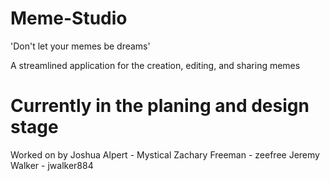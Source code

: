 # Meme-Studio
'Don't let your memes be dreams'

A streamlined application for the creation, editing, and sharing memes


# Currently in the planing and design stage

Worked on by
Joshua Alpert - Mystical
Zachary Freeman - zeefree
Jeremy Walker - jwalker884
